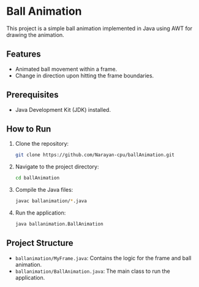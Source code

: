 
# Ball Animation

This project is a simple ball animation implemented in Java using AWT for drawing the animation.

## Features

- Animated ball movement within a frame.
- Change in direction upon hitting the frame boundaries.

## Prerequisites

- Java Development Kit (JDK) installed.

## How to Run

1. Clone the repository:
   ```bash
   git clone https://github.com/Narayan-cpu/ballAnimation.git
   ```
2. Navigate to the project directory:
   ```bash
   cd ballAnimation
   ```
3. Compile the Java files:
   ```bash
   javac ballanimation/*.java
   ```
4. Run the application:
   ```bash
   java ballanimation.BallAnimation
   ```

## Project Structure

- `ballanimation/MyFrame.java`: Contains the logic for the frame and ball animation.
- `ballanimation/BallAnimation.java`: The main class to run the application.

